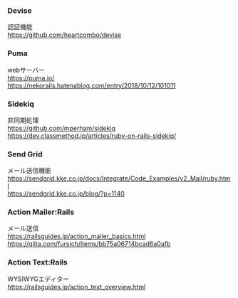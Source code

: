 

### Devise
認証機能
<br>
https://github.com/heartcombo/devise

### Puma
webサーバー
<br>
https://puma.io/
<br>
https://nekorails.hatenablog.com/entry/2018/10/12/101011

### Sidekiq
非同期処理
<br>
https://github.com/mperham/sidekiq
<br>
https://dev.classmethod.jp/articles/ruby-on-rails-sidekiq/

### Send Grid
メール送信機能
<br>
https://sendgrid.kke.co.jp/docs/Integrate/Code_Examples/v2_Mail/ruby.html
<br>
https://sendgrid.kke.co.jp/blog/?p=1140

### Action Mailer:Rails
メール送信
<br>
https://railsguides.jp/action_mailer_basics.html
<br>
https://qiita.com/fursich/items/bb75a06714bcad6a0afb

### Action Text:Rails
WYSIWYGエディター
<br>
https://railsguides.jp/action_text_overview.html

